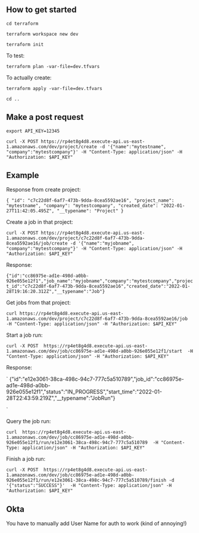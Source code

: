 ## How to get started
`cd terraform`

`terraform workspace new dev`

`terraform init`

To test:

`terraform plan -var-file=dev.tfvars`

To actually create:

`terraform apply -var-file=dev.tfvars`

`cd ..`



## Make a post request

`export API_KEY=12345`

`curl -X POST https://rp4et8g4d8.execute-api.us-east-1.amazonaws.com/dev/project/create -d '{"name":"mytestname", "company":"mytestcompany"}' -H "Content-Type: application/json" -H "Authorization: $API_KEY"`

## Example

Response from create project:

`{
  "id": "c7c22d8f-6af7-473b-9dda-8cea5592ae16",
  "project_name": "mytestname",
  "company": "mytestcompany",
  "created_date": "2022-01-27T11:42:05.495Z",
  "__typename": "Project"
}`


Create a job in that project:

`curl -X POST https://rp4et8g4d8.execute-api.us-east-1.amazonaws.com/dev/project/c7c22d8f-6af7-473b-9dda-8cea5592ae16/job/create -d '{"name":"myjobname", "company":"mytestcompany"}' -H "Content-Type: application/json" -H "Authorization: $API_KEY"`

Response:

`
{"id":"cc86975e-ad1e-498d-a0bb-926e055e12f1","job_name":"myjobname","company":"mytestcompany","project_id":"c7c22d8f-6af7-473b-9dda-8cea5592ae16","created_date":"2022-01-28T19:16:20.312Z","__typename":"Job"}
`

Get jobs from that project:

`curl https://rp4et8g4d8.execute-api.us-east-1.amazonaws.com/dev/project/c7c22d8f-6af7-473b-9dda-8cea5592ae16/job  -H "Content-Type: application/json" -H "Authorization: $API_KEY"`

Start a job run:

`curl -X POST  https://rp4et8g4d8.execute-api.us-east-1.amazonaws.com/dev/job/cc86975e-ad1e-498d-a0bb-926e055e12f1/start  -H "Content-Type: application/json" -H "Authorization: $API_KEY"`

Response:

`
{"id":"e12e3061-38ca-498c-94c7-777c5a510789","job_id":"cc86975e-ad1e-498d-a0bb-926e055e12f1","status":"IN_PROGRESS","start_time":"2022-01-28T22:43:59.219Z","__typename":"JobRun"}

`

Query the job run:


`curl  https://rp4et8g4d8.execute-api.us-east-1.amazonaws.com/dev/job/cc86975e-ad1e-498d-a0bb-926e055e12f1/run/e12e3061-38ca-498c-94c7-777c5a510789  -H "Content-Type: application/json" -H "Authorization: $API_KEY"`

Finish a job run:

`curl -X POST  https://rp4et8g4d8.execute-api.us-east-1.amazonaws.com/dev/job/cc86975e-ad1e-498d-a0bb-926e055e12f1/run/e12e3061-38ca-498c-94c7-777c5a510789/finish -d '{"status":"SUCCESS"}'  -H "Content-Type: application/json" -H "Authorization: $API_KEY"`


## Okta

You have to manually add User Name for auth to work (kind of annoying!)